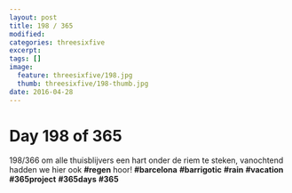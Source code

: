 ```yaml
---
layout: post
title: 198 / 365
modified:
categories: threesixfive
excerpt:
tags: []
image:
  feature: threesixfive/198.jpg
  thumb: threesixfive/198-thumb.jpg
date: 2016-04-28
---
```


# Day 198 of 365

198/366 om alle thuisblijvers een hart onder de riem te steken, vanochtend hadden we hier ook **\#regen** hoor! **\#barcelona** **\#barrigotic** **\#rain** **\#vacation** **\#365project** **\#365days** **\#365**
